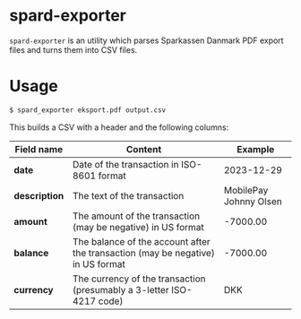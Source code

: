 # spard-exporter

`spard-exporter` is an utility which parses Sparkassen Danmark PDF export files and turns them into CSV files.

# Usage

```bash
$ spard_exporter eksport.pdf output.csv
```

This builds a CSV with a header and the following columns:

| Field name | Content | Example |
| -- | -- | -- |
| **date** | Date of the transaction in ISO-8601 format | 2023-12-29 |
| **description** | The text of the transaction | MobilePay Johnny Olsen |
| **amount** | The amount of the transaction (may be negative) in US format | -7000.00 |
| **balance** | The balance of the account after the transaction (may be negative) in US format | -7000.00 |
| **currency** | The currency of the transaction (presumably a 3-letter ISO-4217 code) | DKK |

